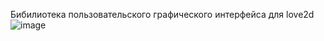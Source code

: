 Бибилиотека пользовательского графического интерфейса для love2d 
![image](https://github.com/user-attachments/assets/ea1e4de8-fd36-4c04-b642-b1bd8a57a988)
